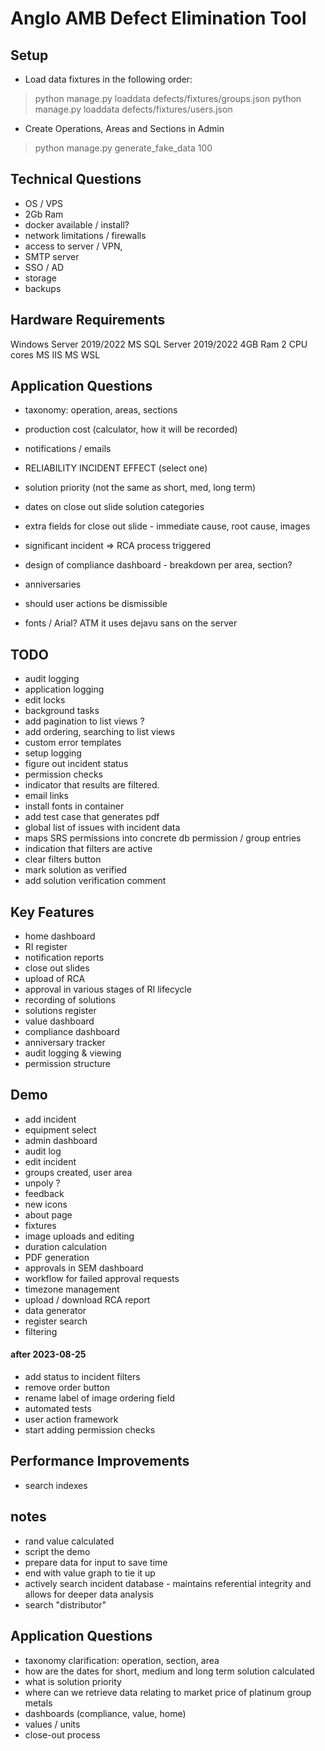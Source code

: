 # Anglo AMB Defect Elimination Tool

## Setup

- Load data fixtures in the following order:

> python manage.py loaddata defects/fixtures/groups.json
> python manage.py loaddata defects/fixtures/users.json

- Create Operations, Areas and Sections in Admin

> python manage.py generate_fake_data 100

## Technical Questions

- OS / VPS
- 2Gb Ram
- docker available / install?
- network limitations / firewalls
- access to server / VPN,
- SMTP server
- SSO / AD
- storage
- backups

## Hardware Requirements

Windows Server 2019/2022
MS SQL Server 2019/2022
4GB Ram
2 CPU cores
MS IIS
MS WSL

## Application Questions

- taxonomy: operation, areas, sections
- production cost (calculator, how it will be recorded)
- notifications / emails
- RELIABILITY INCIDENT EFFECT (select one)
- solution priority (not the same as short, med, long term)
- dates on close out slide solution categories
- extra fields for close out slide - immediate cause, root cause, images
- significant incident => RCA process triggered
- design of compliance dashboard - breakdown per area, section?
- anniversaries

- should user actions be dismissible
- fonts / Arial? ATM it uses dejavu sans on the server

## TODO

- audit logging
- application logging
- edit locks
- background tasks
- add pagination to list views ?
- add ordering, searching to list views
- custom error templates
- setup logging
- figure out incident status
- permission checks
- indicator that results are filtered.
- email links
- install fonts in container
- add test case that generates pdf
- global list of issues with incident data
- maps SRS permissions into concrete db permission / group entries
- indication that filters are active
- clear filters button
- mark solution as verified
- add solution verification comment

## Key Features

- home dashboard
- RI register
- notification reports
- close out slides
- upload of RCA
- approval in various stages of RI lifecycle
- recording of solutions
- solutions register
- value dashboard
- compliance dashboard
- anniversary tracker
- audit logging & viewing
- permission structure

## Demo

- add incident
- equipment select
- admin dashboard
- audit log
- edit incident
- groups created, user area
- unpoly ?
- feedback
- new icons
- about page
- fixtures
- image uploads and editing
- duration calculation
- PDF generation
- approvals in SEM dashboard
- workflow for failed approval requests
- timezone management
- upload / download RCA report
- data generator
- register search
- filtering

#### after 2023-08-25

- add status to incident filters
- remove order button
- rename label of image ordering field
- automated tests
- user action framework
- start adding permission checks

## Performance Improvements

- search indexes

## notes

- rand value calculated
- script the demo
- prepare data for input to save time
- end with value graph to tie it up
- actively search incident database - maintains referential integrity and allows for deeper data analysis
- search "distributor"

## Application Questions

- taxonomy clarification: operation, section, area
- how are the dates for short, medium and long term solution calculated
- what is solution priority
- where can we retrieve data relating to market price of platinum group metals
- dashboards (compliance, value, home)
- values / units
- close-out process
